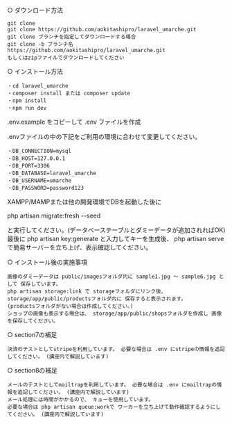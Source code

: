 ○ ダウンロード方法

    git clone
    git clone https://github.com/aokitashipro/laravel_umarche.git
    git clone ブランチを指定してダウンロードする場合
    git clone -b ブランチ名 https://github.com/aokitashipro/laravel_umarche.git
    もしくはzipファイルでダウンロードしてください


○ インストール方法

    ・cd laravel_umarche
    ・composer install または composer update
    ・npm install
    ・npm run dev

  .env.example をコピーして .env ファイルを作成

  .envファイルの中の下記をご利用の環境に合わせて変更してください。

    ・DB_CONNECTION=mysql
    ・DB_HOST=127.0.0.1
    ・DB_PORT=3306
    ・DB_DATABASE=laravel_umarche
    ・DB_USERNAME=umarche
    ・DB_PASSWORD=password123

   XAMPP/MAMPまたは他の開発環境でDBを起動した後に

   php artisan migrate:fresh --seed

   と実行してください。(データベーステーブルとダミーデータが追加されればOK)
   最後に php artisan key:generate と入力してキーを生成後、
   php artisan serve で簡易サーバーを立ち上げ、表示確認してください。


○ インストール後の実施事項

    画像のダミーデータは public/imagesフォルダ内に sample1.jpg 〜 sample6.jpg として 保存しています。
    php artisan storage:link で storageフォルダにリンク後、
    storage/app/public/productsフォルダ内に 保存すると表示されます。
    (productsフォルダがない場合は作成してください。)
    ショップの画像も表示する場合は、 storage/app/public/shopsフォルダを作成し 画像を保存してください。


○ section7の補足

    決済のテストとしてstripeを利用しています。 必要な場合は .env にstripeの情報を追記してください。 (講座内で解説しています)


○ section8の補足

    メールのテストとしてmailtrapを利用しています。 必要な場合は .env にmailtrapの情報を追記してください。 (講座内で解説しています)
    メール処理には時間がかかるので、 キューを使用しています。
    必要な場合は php artisan queue:workで ワーカーを立ち上げて動作確認するようにしてください。 (講座内で解説しています)
